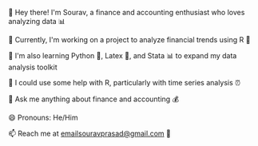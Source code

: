 👋 Hey there! I'm Sourav, a finance and accounting enthusiast who loves analyzing data 📊

🔭 Currently, I'm working on a project to analyze financial trends using R 🏥

🌱 I'm also learning Python 🐍, Latex 📝, and Stata 📊 to expand my data analysis toolkit

🤔 I could use some help with R, particularly with time series analysis ⏰

💬 Ask me anything about finance and accounting 💰

😄 Pronouns: He/Him

📫 Reach me at emailsouravprasad@gmail.com 📧
<!--
**prasadsourav/prasadsourav** is a ✨ _special_ ✨ repository because its `README.md` (this file) appears on your GitHub profile.

Here are some ideas to get you started:


-->
